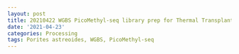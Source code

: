 ```yaml
---
layout: post
title: 20210422 WGBS PicoMethyl-seq library prep for Thermal Transplant Trial 3
date: '2021-04-23'
categories: Processing
tags: Porites astreoides, WGBS, PicoMethyl-seq
---
```


